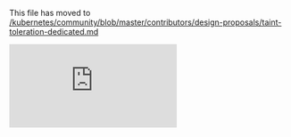 This file has moved to [/kubernetes/community/blob/master/contributors/design-proposals/taint-toleration-dedicated.md](https://github.com/kubernetes/community/blob/master/contributors/design-proposals/taint-toleration-dedicated.md)


<!-- BEGIN MUNGE: GENERATED_ANALYTICS -->
[![Analytics](https://kubernetes-site.appspot.com/UA-36037335-10/GitHub/docs/design/taint-toleration-dedicated.md?pixel)]()
<!-- END MUNGE: GENERATED_ANALYTICS -->
